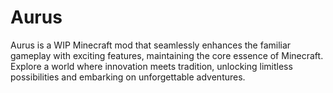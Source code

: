 # Aurus

Aurus is a WIP Minecraft mod that seamlessly enhances the familiar gameplay with exciting features, maintaining the core essence of Minecraft. Explore a world where innovation meets tradition, unlocking limitless possibilities and embarking on unforgettable adventures.

